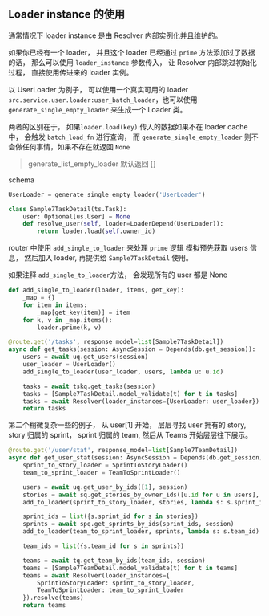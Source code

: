## Loader instance 的使用

通常情况下 loader instance 是由 Resolver 内部实例化并且维护的。

如果你已经有一个 loader， 并且这个 loader 已经通过 `prime` 方法添加过了数据的话， 那么可以使用 `loader_instance` 参数传入， 让 Resolver 内部跳过初始化过程， 直接使用传进来的 loader 实例。

以 UserLoader 为例子， 可以使用一个真实可用的 loader `src.service.user.loader:user_batch_loader`，也可以使用 `generate_single_empty_loader` 来生成一个 Loader 类。

两者的区别在于， 如果`loader.load(key)` 传入的数据如果不在 loader cache 中， 会触发 `batch_load_fn` 进行查询， 而 `generate_single_empty_loader` 则不会做任何事情，如果不存在就返回 `None`

> generate_list_empty_loader 默认返回 []

schema

```python
UserLoader = generate_single_empty_loader('UserLoader')

class Sample7TaskDetail(ts.Task):
    user: Optional[us.User] = None
    def resolve_user(self, loader=LoaderDepend(UserLoader)):
        return loader.load(self.owner_id)
```

router 中使用 `add_single_to_loader` 来处理 `prime` 逻辑
模拟预先获取 users 信息， 然后加入 loader, 再提供给 `Sample7TaskDetail` 使用。

如果注释 `add_single_to_loader`方法， 会发现所有的 user 都是 None

```python
def add_single_to_loader(loader, items, get_key):
    _map = {}
    for item in items:
        _map[get_key(item)] = item
    for k, v in _map.items():
        loader.prime(k, v)

@route.get('/tasks', response_model=list[Sample7TaskDetail])
async def get_tasks(session: AsyncSession = Depends(db.get_session)):
    users = await uq.get_users(session)
    user_loader = UserLoader()
    add_single_to_loader(user_loader, users, lambda u: u.id)

    tasks = await tskq.get_tasks(session)
    tasks = [Sample7TaskDetail.model_validate(t) for t in tasks]
    tasks = await Resolver(loader_instances={UserLoader: user_loader}).resolve(tasks)
    return tasks
```

第二个稍微复杂一些的例子， 从 user[1] 开始， 层层寻找 user 拥有的 story, story 归属的 sprint， sprint 归属的 team, 然后从 Teams 开始层层往下展示。

```python
@route.get('/user/stat', response_model=list[Sample7TeamDetail])
async def get_user_stat(session: AsyncSession = Depends(db.get_session)):
    sprint_to_story_loader = SprintToStoryLoader()
    team_to_sprint_loader = TeamToSprintLoader()

    users = await uq.get_user_by_ids([1], session)
    stories = await sq.get_stories_by_owner_ids([u.id for u in users], session)
    add_to_loader(sprint_to_story_loader, stories, lambda s: s.sprint_id)

    sprint_ids = list({s.sprint_id for s in stories})
    sprints = await spq.get_sprints_by_ids(sprint_ids, session)
    add_to_loader(team_to_sprint_loader, sprints, lambda s: s.team_id)

    team_ids = list({s.team_id for s in sprints})

    teams = await tq.get_team_by_ids(team_ids, session)
    teams = [Sample7TeamDetail.model_validate(t) for t in teams]
    teams = await Resolver(loader_instances={
        SprintToStoryLoader: sprint_to_story_loader,
        TeamToSprintLoader: team_to_sprint_loader
    }).resolve(teams)
    return teams
```
